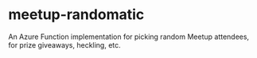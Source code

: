 # meetup-randomatic
An Azure Function implementation for picking random Meetup attendees, for prize giveaways, heckling, etc.
